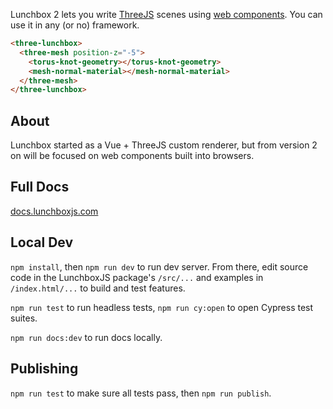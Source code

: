 Lunchbox 2 lets you write [ThreeJS](https://threejs.org/) scenes using [web components](https://developer.mozilla.org/en-US/docs/Web/API/Web_components). You can use it in any (or no) framework.

```html
<three-lunchbox>
  <three-mesh position-z="-5">
    <torus-knot-geometry></torus-knot-geometry>
    <mesh-normal-material></mesh-normal-material>
  </three-mesh>
</three-lunchbox>
```

## About

Lunchbox started as a Vue + ThreeJS custom renderer, but from version 2 on will be focused on web components built into browsers.

## Full Docs

[docs.lunchboxjs.com](https://docs.lunchboxjs.com/)

## Local Dev

`npm install`, then `npm run dev` to run dev server. From there, edit source code in the LunchboxJS package's `/src/...` and examples in `/index.html/...` to build and test features.

`npm run test` to run headless tests, `npm run cy:open` to open Cypress test suites.

`npm run docs:dev` to run docs locally.

## Publishing

`npm run test` to make sure all tests pass, then `npm run publish`.